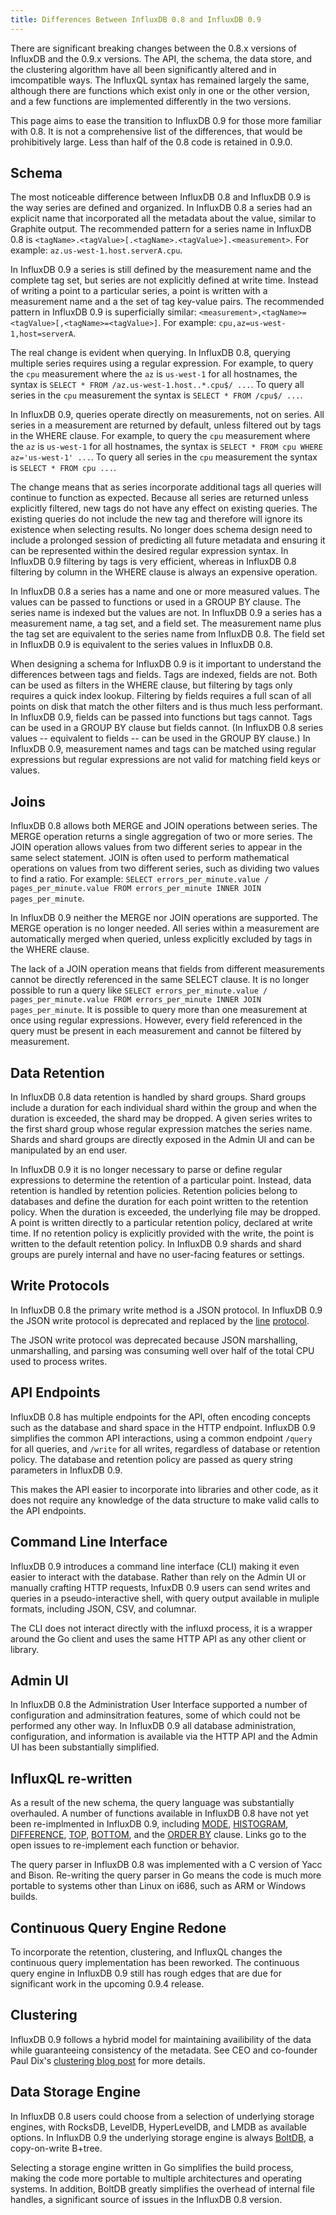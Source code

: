 ```yaml
---
title: Differences Between InfluxDB 0.8 and InfluxDB 0.9 
---
```


There are significant breaking changes between the 0.8.x versions of InfluxDB and the 0.9.x versions. The API, the schema, the data store, and the clustering algorithm have all been significantly altered and in imcompatible ways. The InfluxQL syntax has remained largely the same, although there are functions which exist only in one or the other version, and a few functions are implemented differently in the two versions.

This page aims to ease the transition to InfluxDB 0.9 for those more familiar with 0.8. It is not a comprehensive list of the differences, that would be prohibitively large. Less than half of the 0.8 code is retained in 0.9.0.


## Schema

The most noticeable difference between InfluxDB 0.8 and InfluxDB 0.9 is the way series are defined and organized. In InfluxDB 0.8 a series had an explicit name that incorporated all the metadata about the value, similar to Graphite output. The recommended pattern for a series name in InfluxDB 0.8 is `<tagName>.<tagValue>[.<tagName>.<tagValue>].<measurement>`. For example: `az.us-west-1.host.serverA.cpu`. 

In InfluxDB 0.9 a series is still defined by the measurement name and the complete tag set, but series are not explicitly defined at write time. Instead of writing a point to a particular series, a point is written with a measurement name and a the set of tag key-value pairs. The recommended pattern in InfluxDB 0.9 is superficially similar: `<measurement>,<tagName>=<tagValue>[,<tagName>=<tagValue>]`. For example: `cpu,az=us-west-1,host=serverA`. 

The real change is evident when querying. In InfluxDB 0.8, querying multiple series requires using a regular expression. For example, to query the `cpu` measurement where the `az` is `us-west-1` for all hostnames, the syntax is `SELECT * FROM /az.us-west-1.host..*.cpu$/ ...`. To query all series in the `cpu` measurement the syntax is `SELECT * FROM /cpu$/ ...`. 

In InfluxDB 0.9, queries operate directly on measurements, not on series. All series in a measurement are returned by default, unless filtered out by tags in the WHERE clause. For example, to query the `cpu` measurement where the `az` is `us-west-1` for all hostnames, the syntax is `SELECT * FROM cpu WHERE az='us-west-1' ...`. To query all series in the `cpu` measurement the syntax is `SELECT * FROM cpu ...`.  

The change means that as series incorporate additional tags all queries will continue to function as expected. Because all series are returned unless explicitly filtered, new tags do not have any effect on existing queries. The existing queries do not include the new tag and therefore will ignore its existence when selecting results. No longer does schema design need to include a prolonged session of predicting all future metadata and ensuring it can be represented within the desired regular expression syntax. In InfluxDB 0.9 filtering by tags is very efficient, whereas in InfluxDB 0.8 filtering by column in the WHERE clause is always an expensive operation.

In InfluxDB 0.8 a series has a name and one or more measured values. The values can be passed to functions or used in a GROUP BY clause. The series name is indexed but the values are not. In InfluxDB 0.9 a series has a measurement name, a tag set, and a field set. The measurement name plus the tag set are equivalent to the series name from InfluxDB 0.8. The field set in InfluxDB 0.9 is equivalent to the series values in InfluxDB 0.8. 

When designing a schema for InfluxDB 0.9 is it important to understand the differences between tags and fields. Tags are indexed, fields are not. Both can be used as filters in the WHERE clause, but filtering by tags only requires a quick index lookup. Filtering by fields requires a full scan of all points on disk that match the other filters and is thus much less performant. In InfluxDB 0.9, fields can be passed into functions but tags cannot. Tags can be used in a GROUP BY clause but fields cannot. (In InfluxDB 0.8 series values -- equivalent to fields -- can be used in the GROUP BY clause.) In InfluxDB 0.9, measurement names and tags can be matched using regular expressions but regular expressions are not valid for matching field keys or values.

## Joins

InfluxDB 0.8 allows both MERGE and JOIN operations between series. The MERGE operation returns a single aggregation of two or more series. The JOIN operation allows values from two different series to appear in the same select statement. JOIN is often used to perform mathematical operations on values from two different series, such as dividing two values to find a ratio. For example: `SELECT errors_per_minute.value / pages_per_minute.value FROM errors_per_minute INNER JOIN pages_per_minute`.

In InfluxDB 0.9 neither the MERGE nor JOIN operations are supported. The MERGE operation is no longer needed. All series within a measurement are automatically merged when queried, unless explicitly excluded by tags in the WHERE clause.

The lack of a JOIN operation means that fields from different measurements cannot be directly referenced in the same SELECT clause. It is no longer possible to run a query like `SELECT errors_per_minute.value / pages_per_minute.value FROM errors_per_minute INNER JOIN pages_per_minute`. It is possible to query more than one measurement at once using regular expressions. However, every field referenced in the query must be present in each measurement and cannot be filtered by measurement.

## Data Retention

In InfluxDB 0.8 data retention is handled by shard groups. Shard groups include a duration for each individual shard within the group and when the duration is exceeded, the shard may be dropped. A given series writes to the first shard group whose regular expression matches the series name. Shards and shard groups are directly exposed in the Admin UI and can be manipulated by an end user.

In InfluxDB 0.9 it is no longer necessary to parse or define regular expressions to determine the retention of a particular point. Instead, data retention is handled by retention policies. Retention policies belong to databases and define the duration for each point written to the retention policy. When the duration is exceeded, the underlying file may be dropped. A point is written directly to a particular retention policy, declared at write time. If no retention policy is explicitly provided with the write, the point is written to the default retention policy. In InfluxDB 0.9 shards and shard groups are purely internal and have no user-facing features or settings. 


## Write Protocols

In InfluxDB 0.8 the primary write method is a JSON protocol. In InfluxDB 0.9 the JSON write protocol is deprecated and replaced by the [line](https://influxdb.com/docs/v0.9/write_protocols/line.html) [protocol](https://influxdb.com/docs/v0.9/write_protocols/write_syntax.html). 

The JSON write protocol was deprecated because JSON marshalling, unmarshalling, and parsing was consuming well over half of the total CPU used to process writes. 

## API Endpoints

InfluxDB 0.8 has multiple endpoints for the API, often encoding concepts such as the database and shard space in the HTTP endpoint. InfluxDB 0.9 simplifies the common API interactions, using a common endpoint `/query` for all queries, and `/write` for all writes, regardless of database or retention policy. The database and retention policy are passed as query string parameters in InfluxDB 0.9. 

This makes the API easier to incorporate into libraries and other code, as it does not require any knowledge of the data structure to make valid calls to the API endpoints.

## Command Line Interface

InfluxDB 0.9 introduces a command line interface (CLI) making it even easier to interact with the database. Rather than rely on the Admin UI or manually crafting HTTP requests, InfuxDB 0.9 users can send writes and queries in a pseudo-interactive shell, with query output available in muliple formats, including JSON, CSV, and columnar.

The CLI does not interact directly with the influxd process, it is a wrapper around the Go client and uses the same HTTP API as any other client or library. 

## Admin UI

In InfluxDB 0.8 the Administration User Interface supported a number of configuration and adminsitration features, some of which could not be performed any other way. In InfluxDB 0.9 all database administration, configuration, and information is available via the HTTP API and the Admin UI has been substantially simplified. 

## InfluxQL re-written

As a result of the new schema, the query language was substantially overhauled. A number of functions available in InfluxDB 0.8 have not yet been re-implmented in InfluxDB 0.9, including [MODE](https://github.com/influxdb/influxdb/issues/1823), [HISTOGRAM](https://github.com/influxdb/influxdb/issues/3674), [DIFFERENCE](https://github.com/influxdb/influxdb/issues/1825), [TOP](https://github.com/influxdb/influxdb/issues/1821), [BOTTOM](https://github.com/influxdb/influxdb/issues/1820), and the [ORDER BY](https://github.com/influxdb/influxdb/issues/2022) clause. Links go to the open issues to re-implement each function or behavior.

The query parser in InfluxDB 0.8 was implemented with a C version of Yacc and Bison. Re-writing the query parser in Go means the code is much more portable to systems other than Linux on i686, such as ARM or Windows builds.

## Continuous Query Engine Redone

To incorporate the retention, clustering, and InfluxQL changes the continuous query implementation has been reworked. The continuous query engine in InfluxDB 0.9 still has rough edges that are due for significant work in the upcoming 0.9.4 release.

## Clustering 

InfluxDB 0.9 follows a hybrid model for maintaining availibility of the data while guaranteeing consistency of the metadata. See CEO and co-founder Paul Dix's [clustering blog post](https://influxdb.com/blog/2015/06/03/InfluxDB_clustering_design.html) for more details.

## Data Storage Engine

In InfluxDB 0.8 users could choose from a selection of underlying storage engines, with RocksDB, LevelDB, HyperLevelDB, and LMDB as available options. In InfluxDB 0.9 the underlying storage engine is always [BoltDB](https://github.com/boltdb/bolt), a copy-on-write B+tree. 

Selecting a storage engine written in Go simplifies the build process, making the code more portable to multiple architectures and operating systems. In addition, BoltDB greatly simplifies the overhead of internal file handles, a significant source of issues in the InfluxDB 0.8 version.

